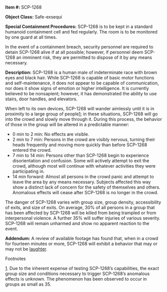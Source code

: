 **Item #:** SCP-1268

**Object Class:** Safe-exsequi

**Special Containment Procedures:** SCP-1268 is to be kept in a standard humanoid containment cell and fed regularly. The room is to be monitored by one guard at all times.

In the event of a containment breach, security personnel are required to detain SCP-1268 alive if at all possible; however, if personnel deem SCP-1268 an imminent risk, they are permitted to dispose of it by any means necessary.

**Description:** SCP-1268 is a human male of indeterminate race with brown eyes and black hair. While SCP-1268 is capable of basic motor functions and self-maintenance, it does not appear to be capable of communication, nor does it show signs of emotion or higher intelligence. It is currently believed to be nonsapient; however, it has demonstrated the ability to use stairs, door handles, and elevators.

When left to its own devices, SCP-1268 will wander aimlessly until it is in proximity to a large group of people[1](javascript:;); in these situations, SCP-1268 will go into the crowd and slowly move through it. During this process, the behavior of those in the group will be altered in a predictable manner:

*   0 min to 2 min: No effects are visible.
*   2 min to 7 min: Persons in the crowd are visibly nervous, turning their heads frequently and moving more quickly than before SCP-1268 entered the crowd.
*   7 min to 14 min: Persons other than SCP-1268 begin to experience disorientation and confusion. Some will actively attempt to exit the crowd, although most will continue with whatever activities they were participating in.
*   14 min forward: Almost all persons in the crowd panic and attempt to leave the area by any means necessary. Subjects affected this way show a distinct lack of concern for the safety of themselves and others. Anomalous effects will cease after SCP-1268 is no longer in the crowd.

The danger of SCP-1268 varies with group size, group density, accessibility of exits, and size of exits. On average, 30% of all persons in a group that has been affected by SCP-1268 will be killed from being trampled or from interpersonal violence. A further 35% will suffer injuries of various severity. SCP-1268 will remain unharmed and show no apparent reaction to the event.

**Addendum:** A review of available footage has found that, when in a crowd for fourteen minutes or more, SCP-1268 will exhibit a behavior that may or may not be [laughter](/laughter).

Footnotes

[1](javascript:;). Due to the inherent expense of testing SCP-1268’s capabilities, the exact group size and conditions necessary to trigger SCP-1268’s anomalous effects is unknown. The phenomenon has been observed to occur in groups as small as 35.